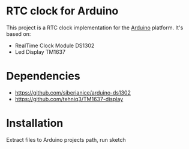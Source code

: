 # RTC clock for Arduino

This project is a RTC clock implementation for the [Arduino](http://arduino.cc) platform. It's based on:
- RealTime Clock Module DS1302
- Led Display TM1637

# Dependencies
- https://github.com/siberianice/arduino-ds1302
- https://github.com/tehniq3/TM1637-display

# Installation
Extract files to Arduino projects path, run sketch

